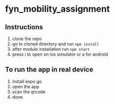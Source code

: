 # fyn_mobility_assignment

## Instructions
1. clone the repo
2. go to cloned directory and run ```npm install```
3. after module installation run ```npm start```
4. press i to open on ios simulator or a for android

## To run the app in real device
1. install expo go 
2. open the app
3. scan the qrcode
4. done.
